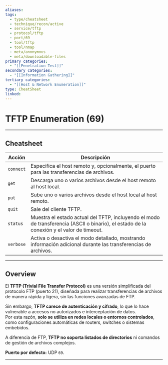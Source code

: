 ```yaml
---
aliases:
tags:
  - type/cheatsheet
  - technique/recon/active
  - service/tftp
  - protocol/tftp
  - port/69
  - tool/tftp
  - tool/nmap
  - meta/anonymous
  - meta/downloadable-files
primary categories:
  - "[[Penetration Test]]"
secondary categories:
  - "[[Information Gathering]]"
tertiary categories:
  - "[[Host & Network Enumeration]]"
type: CheatSheet
linked:
---
```

# TFTP Enumeration (69)

***

## Cheatsheet

| **Acción** | **Descripción**                                                                                                                           |
| ---------- | ----------------------------------------------------------------------------------------------------------------------------------------- |
| `connect`  | Especifica el host remoto y, opcionalmente, el puerto para las transferencias de archivos.                                                |
| `get`      | Descarga uno o varios archivos desde el host remoto al host local.                                                                        |
| `put`      | Sube uno o varios archivos desde el host local al host remoto.                                                                            |
| `quit`     | Sale del cliente TFTP.                                                                                                                    |
| `status`   | Muestra el estado actual del TFTP, incluyendo el modo de transferencia (ASCII o binario), el estado de la conexión y el valor de timeout. |
| `verbose`  | Activa o desactiva el modo detallado, mostrando información adicional durante las transferencias de archivos.                             |

---

## Overview

El **TFTP (Trivial File Transfer Protocol)** es una versión simplificada del protocolo FTP (puerto 21), diseñada para realizar transferencias de archivos de manera rápida y ligera, sin las funciones avanzadas de FTP.

Sin embargo, **TFTP carece de autenticación y cifrado**, lo que lo hace vulnerable a accesos no autorizados e interceptación de datos.  
Por esta razón, **solo se utiliza en redes locales o entornos controlados**, como configuraciones automáticas de routers, switches o sistemas embebidos.

A diferencia de FTP, **TFTP no soporta listados de directorios** ni comandos de gestión de archivos complejos.

**Puerto por defecto:** UDP `69`.

---
